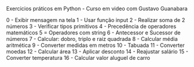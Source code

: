 Exercicios práticos em Python - Curso em video com Gustavo Guanabara

0 - Exibir mensagem na tela
1 - Usar função input
2 - Realizar soma de 2 números
3 - Verificar tipos primitivos
4 - Precedência de operadores matemáticos
5 = Operadores com string
6 - Antecessor e Sucessor de números
7 - Calcular: dobro, triplo e raiz quadrada
8 - Calcular média aritmética
9 - Converter medidas em metros
10 - Tabuada
11 - Converter moedas
12 - Calcular área
13 - Aplicar desconto
14 - Reajustar salário
15 - Converter temperatura
16 - Calcular valor aluguel de carro
